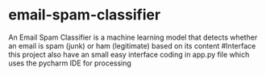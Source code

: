 # email-spam-classifier
An Email Spam Classifier is a machine learning model that detects whether an email is spam (junk) or ham (legitimate) based on its content
#Interface
this project also have an small easy interface coding in app.py file which uses the pycharm IDE for processing 

